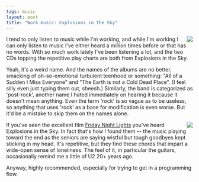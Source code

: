 ```yaml
---
tags: music
layout: post
title: "Work music: Explosions in the Sky"
---
```




<p><a href="http://www.amazon.com/Earth-Not-Cold-Dead-Place/"><img src="http://www.cwinters.com/images/blog/explosions_cold_dead_place.jpg" border="0" align="right" /></a></p>

<p>I tend to only listen to music while I'm working, and while I'm
working I can only listen to music I've either heard a million times
before or that has no words. With so much work lately I've been
listening a lot, and the two CDs topping the repetitive play charts
are both from Explosions in the Sky.</p>

<p>Yeah, it's a weird name. And the names of the albums are no better,
smacking of oh-so-emotional turbulent teenhood or something: "All of a
Sudden I Miss Everyone" and "The Earth is not a Cold Dead Place". (I
feel silly even just typing them out, sheesh.) Similarly, the band is
categorized as 'post-rock', another name I hated immediately on
hearing it because it doesn't mean anything. Even the term 'rock' is
so vague as to be useless, so anything that uses 'rock' as a base for
modification is even worse. But it'd be a mistake to skip them on the
names alone.  <br clear="all" /></p>

<p><a href="http://www.amazon.com/All-Sudden-I-Miss-Everyone/"><img src="http://www.cwinters.com/images/blog/explosions_miss_everyone.jpg" border="0" align="right" /></a></p>

<p>If you've seen the excellent film 
<a href="http://imdb.com/title/tt0390022/">Friday Night Lights</a> you've heard Explosions in the Sky. In fact that's how I found them -- the
music playing toward the end as the seniors are saying wistful but
tough goodbyes kept sticking in my head. It's repetitive, but they
find these chords that impart a wide-open sense of loneliness. The
feel of it, in particular the guitars, occasionally remind me a little
of U2 20+ years ago.</p>

<p>Anyway, highly recommended, especially for trying to get in a
programming flow. <br clear="all" /></p>



